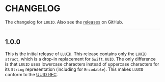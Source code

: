 # CHANGELOG

The changelog for `LUUID`. Also see the [releases](https://github.com/benasher44/LUUID/releases) on GitHub.

------

1.0.0
-----

This is the initial release of `LUUID`. This release contains only the `LUUID` `struct`, which is a drop-in replacement for `Swift.UUID`. The only difference is that `LUUID` uses lowercase characters instead of uppercase characters for its `String` representation (including for `Encodable`). This makes `LUUID` conform to the [UUID RFC](https://www.ietf.org/rfc/rfc4122.txt).
